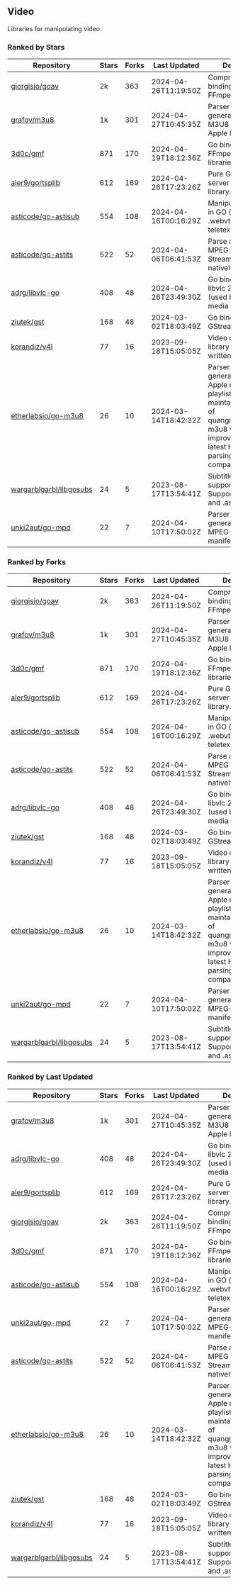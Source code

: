 ## Video

Libraries for manipulating video.

### Ranked by Stars

| Repository | Stars | Forks | Last Updated | Description | 
|------------|-------|-------|--------------|-------------|
| [giorgisio/goav](https://github.com/giorgisio/goav) | 2k | 363 | 2024-04-26T11:19:50Z |  Comprehensive Go bindings for FFmpeg. |
| [grafov/m3u8](https://github.com/grafov/m3u8) | 1k | 301 | 2024-04-27T10:45:35Z |  Parser and generator library of M3U8 playlists for Apple HLS. |
| [3d0c/gmf](https://github.com/3d0c/gmf) | 871 | 170 | 2024-04-19T18:12:36Z |  Go bindings for FFmpeg av\* libraries. |
| [aler9/gortsplib](https://github.com/aler9/gortsplib) | 612 | 169 | 2024-04-26T17:23:26Z |  Pure Go RTSP server and client library. |
| [asticode/go-astisub](https://github.com/asticode/go-astisub) | 554 | 108 | 2024-04-16T00:16:29Z |  Manipulate subtitles in GO (.srt, .stl, .ttml, .webvtt, .ssa/.ass, teletext, .smi, etc.). |
| [asticode/go-astits](https://github.com/asticode/go-astits) | 522 | 52 | 2024-04-06T06:41:53Z |  Parse and demux MPEG Transport Streams (.ts) natively in GO. |
| [adrg/libvlc-go](https://github.com/adrg/libvlc-go) | 408 | 48 | 2024-04-26T23:49:30Z |  Go bindings for libvlc 2.X/3.X/4.X (used by the VLC media player). |
| [ziutek/gst](https://github.com/ziutek/gst) | 168 | 48 | 2024-03-02T18:03:49Z |  Go bindings for GStreamer. |
| [korandiz/v4l](https://github.com/korandiz/v4l) | 77 | 16 | 2023-09-18T15:05:05Z |  Video capture library for Linux, written in Go. |
| [etherlabsio/go-m3u8](https://github.com/etherlabsio/go-m3u8) | 26 | 10 | 2024-03-14T18:42:32Z |  Parser and generator library for Apple m3u8 playlists. Actively maintained version of quangngotan95/go-m3u8 with improvements and latest HLS playlist parsing compatibility. |
| [wargarblgarbl/libgosubs](https://github.com/wargarblgarbl/libgosubs) | 24 | 5 | 2023-08-17T13:54:41Z |  Subtitle format support for go. Supports .srt, .ttml, and .ass. |
| [unki2aut/go-mpd](https://github.com/unki2aut/go-mpd) | 22 | 7 | 2024-04-10T17:50:02Z |  Parser and generator library for MPEG-DASH manifest files. |

### Ranked by Forks

| Repository | Stars | Forks | Last Updated | Description | 
|------------|-------|-------|--------------|-------------|
| [giorgisio/goav](https://github.com/giorgisio/goav) | 2k | 363 | 2024-04-26T11:19:50Z |  Comprehensive Go bindings for FFmpeg. |
| [grafov/m3u8](https://github.com/grafov/m3u8) | 1k | 301 | 2024-04-27T10:45:35Z |  Parser and generator library of M3U8 playlists for Apple HLS. |
| [3d0c/gmf](https://github.com/3d0c/gmf) | 871 | 170 | 2024-04-19T18:12:36Z |  Go bindings for FFmpeg av\* libraries. |
| [aler9/gortsplib](https://github.com/aler9/gortsplib) | 612 | 169 | 2024-04-26T17:23:26Z |  Pure Go RTSP server and client library. |
| [asticode/go-astisub](https://github.com/asticode/go-astisub) | 554 | 108 | 2024-04-16T00:16:29Z |  Manipulate subtitles in GO (.srt, .stl, .ttml, .webvtt, .ssa/.ass, teletext, .smi, etc.). |
| [asticode/go-astits](https://github.com/asticode/go-astits) | 522 | 52 | 2024-04-06T06:41:53Z |  Parse and demux MPEG Transport Streams (.ts) natively in GO. |
| [adrg/libvlc-go](https://github.com/adrg/libvlc-go) | 408 | 48 | 2024-04-26T23:49:30Z |  Go bindings for libvlc 2.X/3.X/4.X (used by the VLC media player). |
| [ziutek/gst](https://github.com/ziutek/gst) | 168 | 48 | 2024-03-02T18:03:49Z |  Go bindings for GStreamer. |
| [korandiz/v4l](https://github.com/korandiz/v4l) | 77 | 16 | 2023-09-18T15:05:05Z |  Video capture library for Linux, written in Go. |
| [etherlabsio/go-m3u8](https://github.com/etherlabsio/go-m3u8) | 26 | 10 | 2024-03-14T18:42:32Z |  Parser and generator library for Apple m3u8 playlists. Actively maintained version of quangngotan95/go-m3u8 with improvements and latest HLS playlist parsing compatibility. |
| [unki2aut/go-mpd](https://github.com/unki2aut/go-mpd) | 22 | 7 | 2024-04-10T17:50:02Z |  Parser and generator library for MPEG-DASH manifest files. |
| [wargarblgarbl/libgosubs](https://github.com/wargarblgarbl/libgosubs) | 24 | 5 | 2023-08-17T13:54:41Z |  Subtitle format support for go. Supports .srt, .ttml, and .ass. |

### Ranked by Last Updated

| Repository | Stars | Forks | Last Updated | Description | 
|------------|-------|-------|--------------|-------------|
| [grafov/m3u8](https://github.com/grafov/m3u8) | 1k | 301 | 2024-04-27T10:45:35Z |  Parser and generator library of M3U8 playlists for Apple HLS. |
| [adrg/libvlc-go](https://github.com/adrg/libvlc-go) | 408 | 48 | 2024-04-26T23:49:30Z |  Go bindings for libvlc 2.X/3.X/4.X (used by the VLC media player). |
| [aler9/gortsplib](https://github.com/aler9/gortsplib) | 612 | 169 | 2024-04-26T17:23:26Z |  Pure Go RTSP server and client library. |
| [giorgisio/goav](https://github.com/giorgisio/goav) | 2k | 363 | 2024-04-26T11:19:50Z |  Comprehensive Go bindings for FFmpeg. |
| [3d0c/gmf](https://github.com/3d0c/gmf) | 871 | 170 | 2024-04-19T18:12:36Z |  Go bindings for FFmpeg av\* libraries. |
| [asticode/go-astisub](https://github.com/asticode/go-astisub) | 554 | 108 | 2024-04-16T00:16:29Z |  Manipulate subtitles in GO (.srt, .stl, .ttml, .webvtt, .ssa/.ass, teletext, .smi, etc.). |
| [unki2aut/go-mpd](https://github.com/unki2aut/go-mpd) | 22 | 7 | 2024-04-10T17:50:02Z |  Parser and generator library for MPEG-DASH manifest files. |
| [asticode/go-astits](https://github.com/asticode/go-astits) | 522 | 52 | 2024-04-06T06:41:53Z |  Parse and demux MPEG Transport Streams (.ts) natively in GO. |
| [etherlabsio/go-m3u8](https://github.com/etherlabsio/go-m3u8) | 26 | 10 | 2024-03-14T18:42:32Z |  Parser and generator library for Apple m3u8 playlists. Actively maintained version of quangngotan95/go-m3u8 with improvements and latest HLS playlist parsing compatibility. |
| [ziutek/gst](https://github.com/ziutek/gst) | 168 | 48 | 2024-03-02T18:03:49Z |  Go bindings for GStreamer. |
| [korandiz/v4l](https://github.com/korandiz/v4l) | 77 | 16 | 2023-09-18T15:05:05Z |  Video capture library for Linux, written in Go. |
| [wargarblgarbl/libgosubs](https://github.com/wargarblgarbl/libgosubs) | 24 | 5 | 2023-08-17T13:54:41Z |  Subtitle format support for go. Supports .srt, .ttml, and .ass. |

